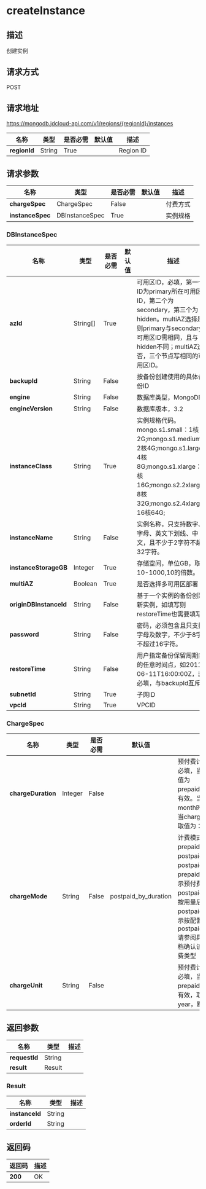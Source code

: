 # createInstance


## 描述
创建实例

## 请求方式
POST

## 请求地址
https://mongodb.jdcloud-api.com/v1/regions/{regionId}/instances

|名称|类型|是否必需|默认值|描述|
|---|---|---|---|---|
|**regionId**|String|True||Region ID|

## 请求参数
|名称|类型|是否必需|默认值|描述|
|---|---|---|---|---|
|**chargeSpec**|ChargeSpec|False||付费方式|
|**instanceSpec**|DBInstanceSpec|True||实例规格|

### DBInstanceSpec
|名称|类型|是否必需|默认值|描述|
|---|---|---|---|---|
|**azId**|String[]|True||可用区ID，必填，第一个ID为primary所在可用区ID，第二个为secondary，第三个为hidden。multiAZ选择是，则primary与secondary的可用区ID需相同，且与hidden不同；multiAZ选择否，三个节点写相同的可用区ID。|
|**backupId**|String|False||按备份创建使用的具体备份ID|
|**engine**|String|False||数据库类型，MongoDB|
|**engineVersion**|String|False||数据库版本，3.2|
|**instanceClass**|String|True||实例规格代码。mongo.s1.small：1核2G;mongo.s1.medium：2核4G;mongo.s1.large：4核8G;mongo.s1.xlarge：8核16G;mongo.s2.2xlarge：8核32G;mongo.s2.4xlarge：16核64G;|
|**instanceName**|String|False||实例名称，只支持数字、字母、英文下划线、中文，且不少于2字符不超过32字符。|
|**instanceStorageGB**|Integer|True||存储空间，单位GB，取值10-1000,10的倍数。|
|**multiAZ**|Boolean|True||是否选择多可用区部署|
|**originDBInstanceId**|String|False||基于一个实例的备份创建新实例，如填写则restoreTime也需要填写。|
|**password**|String|False||密码，必须包含且只支持字母及数字，不少于8字符不超过16字符。|
|**restoreTime**|String|False||用户指定备份保留周期内的任意时间点，如2011-06-11T16:00:00Z，非必填，与backupId互斥。|
|**subnetId**|String|True||子网ID|
|**vpcId**|String|True||VPCID|
### ChargeSpec
|名称|类型|是否必需|默认值|描述|
|---|---|---|---|---|
|**chargeDuration**|Integer|False||预付费计费时长，预付费必填，当chargeMode取值为prepaid_by_duration时有效。当chargeUnit为month时取值为：1~9，当chargeUnit为year时取值为：1、2、3|
|**chargeMode**|String|False|postpaid_by_duration|计费模式，取值为：prepaid_by_duration，postpaid_by_usage或postpaid_by_duration，prepaid_by_duration表示预付费，postpaid_by_usage表示按用量后付费，postpaid_by_duration表示按配置后付费，默认为postpaid_by_duration.请参阅具体产品线帮助文档确认该产品线支持的计费类型|
|**chargeUnit**|String|False||预付费计费单位，预付费必填，当chargeMode为prepaid_by_duration时有效，取值为：month、year，默认为month|

## 返回参数
|名称|类型|描述|
|---|---|---|
|**requestId**|String||
|**result**|Result||


### Result
|名称|类型|描述|
|---|---|---|
|**instanceId**|String||
|**orderId**|String||

## 返回码
|返回码|描述|
|---|---|
|**200**|OK|
